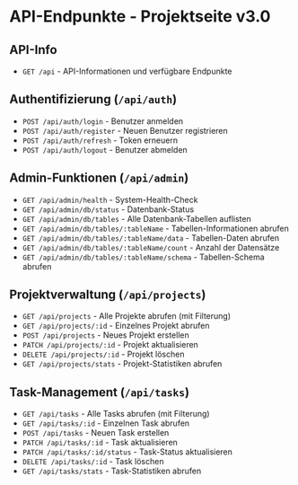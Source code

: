 # API-Endpunkte - Projektseite v3.0

## API-Info
- `GET /api` - API-Informationen und verfügbare Endpunkte

## Authentifizierung (`/api/auth`)
- `POST /api/auth/login` - Benutzer anmelden
- `POST /api/auth/register` - Neuen Benutzer registrieren
- `POST /api/auth/refresh` - Token erneuern
- `POST /api/auth/logout` - Benutzer abmelden

## Admin-Funktionen (`/api/admin`)
- `GET /api/admin/health` - System-Health-Check
- `GET /api/admin/db/status` - Datenbank-Status
- `GET /api/admin/db/tables` - Alle Datenbank-Tabellen auflisten
- `GET /api/admin/db/tables/:tableName` - Tabellen-Informationen abrufen
- `GET /api/admin/db/tables/:tableName/data` - Tabellen-Daten abrufen
- `GET /api/admin/db/tables/:tableName/count` - Anzahl der Datensätze
- `GET /api/admin/db/tables/:tableName/schema` - Tabellen-Schema abrufen

## Projektverwaltung (`/api/projects`)
- `GET /api/projects` - Alle Projekte abrufen (mit Filterung)
- `GET /api/projects/:id` - Einzelnes Projekt abrufen
- `POST /api/projects` - Neues Projekt erstellen
- `PATCH /api/projects/:id` - Projekt aktualisieren
- `DELETE /api/projects/:id` - Projekt löschen
- `GET /api/projects/stats` - Projekt-Statistiken abrufen

## Task-Management (`/api/tasks`)
- `GET /api/tasks` - Alle Tasks abrufen (mit Filterung)
- `GET /api/tasks/:id` - Einzelnen Task abrufen
- `POST /api/tasks` - Neuen Task erstellen
- `PATCH /api/tasks/:id` - Task aktualisieren
- `PATCH /api/tasks/:id/status` - Task-Status aktualisieren
- `DELETE /api/tasks/:id` - Task löschen
- `GET /api/tasks/stats` - Task-Statistiken abrufen
